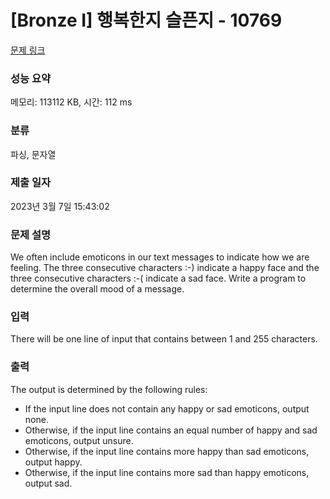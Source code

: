 # [Bronze I] 행복한지 슬픈지 - 10769 

[문제 링크](https://www.acmicpc.net/problem/10769) 

### 성능 요약

메모리: 113112 KB, 시간: 112 ms

### 분류

파싱, 문자열

### 제출 일자

2023년 3월 7일 15:43:02

### 문제 설명

<p>We often include emoticons in our text messages to indicate how we are feeling. The three consecutive characters :-) indicate a happy face and the three consecutive characters :-( indicate a sad face. Write a program to determine the overall mood of a message.</p>

### 입력 

 <p>There will be one line of input that contains between 1 and 255 characters.</p>

### 출력 

 <p>The output is determined by the following rules:</p>

<ul>
	<li>If the input line does not contain any happy or sad emoticons, output none.</li>
	<li>Otherwise, if the input line contains an equal number of happy and sad emoticons, output unsure.</li>
	<li>Otherwise, if the input line contains more happy than sad emoticons, output happy.</li>
	<li>Otherwise, if the input line contains more sad than happy emoticons, output sad.</li>
</ul>

